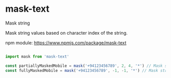 # mask-text
Mask string

Mask string values based on character index of the string.

npm module: 
https://www.npmjs.com/package/mask-text

```javascript

import mask from 'mask-text'

const partiallyMaskedMobile = mask('+94123456789', 2, 4, '*') // Mask string partially, output > "+9***3456789"
const fullyMaskedMobile = mask('+94123456789', -1, -1, '*') // Mask string fully, output > "************"
```
